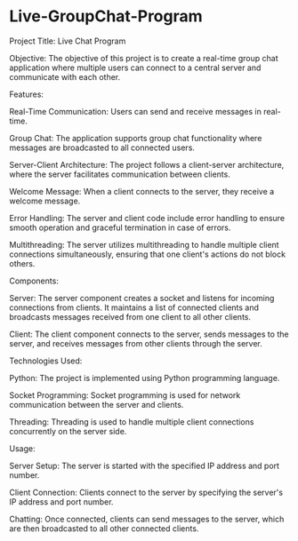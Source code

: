 # Live-GroupChat-Program

Project Title: Live Chat Program

Objective: The objective of this project is to create a real-time group chat application where multiple users can connect to a central server and communicate with each other.


Features:

  Real-Time Communication: Users can send and receive messages in real-time.

  Group Chat: The application supports group chat functionality where messages are broadcasted to all connected users.

  Server-Client Architecture: The project follows a client-server architecture, where the server facilitates communication between clients.

  Welcome Message: When a client connects to the server, they receive a welcome message.

  Error Handling: The server and client code include error handling to ensure smooth operation and graceful termination in case of errors.

  Multithreading: The server utilizes multithreading to handle multiple client connections simultaneously, ensuring that one client's actions do not block others.


Components:

  Server: The server component creates a socket and listens for incoming connections from clients. It maintains a list of connected clients and broadcasts messages received from one client to all other clients.

  Client: The client component connects to the server, sends messages to the server, and receives messages from other clients through the server.


Technologies Used:

  Python: The project is implemented using Python programming language.

  Socket Programming: Socket programming is used for network communication between the server and clients.

  Threading: Threading is used to handle multiple client connections concurrently on the server side.


Usage:

  Server Setup: The server is started with the specified IP address and port number.

  Client Connection: Clients connect to the server by specifying the server's IP address and port number.

  Chatting: Once connected, clients can send messages to the server, which are then broadcasted to all other connected clients.
